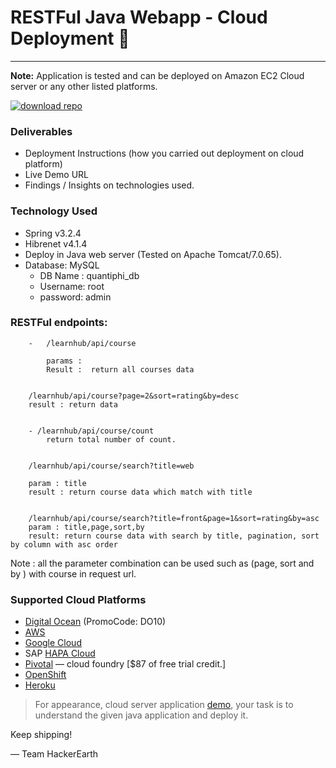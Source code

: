 # RESTFul Java Webapp -  Cloud Deployment 🔮
**************************************************************

**Note:** Application is tested and can be deployed on Amazon EC2 Cloud server or any other listed platforms.

[![download repo](https://img.shields.io/badge/download-repo-green.svg?style=plastic)](https://github.com/mayurah/Cloud-Deployment/archive/master.zip)

### Deliverables
* Deployment Instructions (how you carried out deployment on cloud platform)
* Live Demo URL
* Findings / Insights on technologies used.

### Technology Used
* Spring v3.2.4
* Hibrenet v4.1.4
* Deploy in Java web server (Tested on Apache Tomcat/7.0.65).
* Database: MySQL
  - DB Name : quantiphi_db
  - Username:	root
  - password:	admin

### RESTFul endpoints:

```
	- 	/learnhub/api/course
	
		params : 
		Result :  return all courses data

	
	/learnhub/api/course?page=2&sort=rating&by=desc
	result : return data

	
	- /learnhub/api/course/count
		return total number of count.
	
	
	/learnhub/api/course/search?title=web
	
	param : title
	result : return course data which match with title
	
	
	/learnhub/api/course/search?title=front&page=1&sort=rating&by=asc
	param : title,page,sort,by
	result: return course data with search by title, pagination, sort by column with asc order
```
	
Note : all the parameter combination can be used such as (page, sort and by ) with course in request url.
	
	

### Supported Cloud Platforms
- [Digital Ocean](https://m.do.co/c/cb7469160ee8) (PromoCode: DO10)
- [AWS](https://aws.amazon.com/free/)
- [Google Cloud](https://cloud.google.com/free-trial/)
- SAP [HAPA Cloud](https://hcp.sap.com/try.html)
- [Pivotal](https://run.pivotal.io/pricing/) — cloud foundry   [$87 of free trial credit.]
- [OpenShift](https://www.openshift.com/pricing/)
- [Heroku](https://www.heroku.com/pricing)

> For appearance, cloud server application [demo](http://cloud-deploy.0x10.info/learnhub/), your task is to understand the given java application and deploy it.


Keep shipping!

— Team HackerEarth
